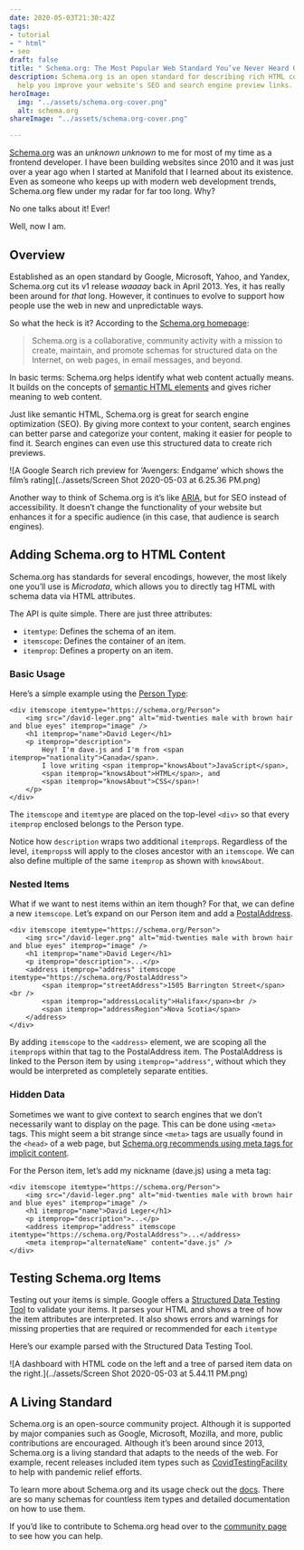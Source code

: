 ```yaml
---
date: 2020-05-03T21:30:42Z
tags:
- tutorial
- " html"
- seo
draft: false
title: " Schema.org: The Most Popular Web Standard You’ve Never Heard Of \U0001F92B"
description: Schema.org is an open standard for describing rich HTML content. It can
  help you improve your website's SEO and search engine preview links.
heroImage:
  img: "../assets/schema.org-cover.png"
  alt: schema.org
shareImage: "../assets/schema.org-cover.png"

---
```

[Schema.org](https://schema.org) was an _unknown unknown_ to me for most of my time as a frontend developer. I have been building websites since 2010 and it was just over a year ago when I started at Manifold that I learned about its existence. Even as someone who keeps up with modern web development trends, Schema.org flew under my radar for far too long.  Why?

No one talks about it! Ever!

Well, now I am. 

## Overview

Established as an open standard by Google, Microsoft, Yahoo, and Yandex, Schema.org cut its v1 release _waaaay_ back in April 2013. Yes, it has really been around for _that_ long. However, it continues to evolve to support how people use the web in new and unpredictable ways.

So what the heck is it? According to the [Schema.org homepage](https://schema.org):

> Schema.org is a collaborative, community activity with a mission to create, maintain, and promote schemas for structured data on the Internet, on web pages, in email messages, and beyond.

In basic terms: Schema.org helps identify what web content actually means. It builds on the concepts of [semantic HTML elements](https://developer.mozilla.org/en-US/docs/Glossary/Semantics#Semantics_in_HTML "MDN - Semantics in HTML") and gives richer meaning to web content. 

Just like semantic HTML, Schema.org is great for search engine optimization (SEO). By giving more context to your content, search engines can better parse and categorize your content, making it easier for people to find it. Search engines can even use this structured data to create rich previews.

![A Google Search rich preview for ‘Avengers: Endgame’ which shows the film’s rating](../assets/Screen Shot 2020-05-03 at 6.25.36 PM.png)

Another way to think of Schema.org is it’s like [ARIA](https://developer.mozilla.org/en-US/docs/Web/Accessibility/ARIA "MDN - Web Accessibility, ARIA"), but for SEO instead of accessibility. It doesn’t change the functionality of your website but enhances it for a specific audience (in this case, that audience is search engines).

## Adding Schema.org to HTML Content

Schema.org has standards for several encodings, however, the most likely one you’ll use is _Microdata_, which allows you to directly tag HTML with schema data via HTML attributes.

The API is quite simple. There are just three attributes:

* `itemtype`: Defines the schema of an item.
* `itemscope`: Defines the container of an item.
* `itemprop`: Defines a property on an item.

### Basic Usage

Here’s a simple example using the [Person Type](https://schema.org/Person "Schema.org - Person Type"):

    <div itemscope itemtype="https://schema.org/Person">
    	<img src="/david-leger.png" alt="mid-twenties male with brown hair and blue eyes" itemprop="image" />
    	<h1 itemprop="name">David Leger</h1>
    	<p itemprop="description">
    		Hey! I'm dave.js and I'm from <span itemprop="nationality">Canada</span>. 
    		I love writing <span itemprop="knowsAbout">JavaScript</span>, 
            <span itemprop="knowsAbout">HTML</span>, and 
            <span itemprop="knowsAbout">CSS</span>!
    	</p>
    </div>

The `itemscope` and `itemtype` are placed on the top-level `<div>` so that every `itemprop` enclosed belongs to the Person type.

Notice how `description` wraps two additional `itemprop`s. Regardless of the level, `itemprops`s will apply to the closes ancestor with an `itemscope`. We can also define multiple of the same `itemprop` as shown with `knowsAbout`. 

### Nested Items

What if we want to nest items within an item though? For that, we can define a new `itemscope`. Let’s expand on our Person item and add a [PostalAddress](https://schema.org/PostalAddress "Schema.org - PostalAddress Type").

    <div itemscope itemtype="https://schema.org/Person">
    	<img src="/david-leger.png" alt="mid-twenties male with brown hair and blue eyes" itemprop="image" />
    	<h1 itemprop="name">David Leger</h1>
    	<p itemprop="description">...</p>
    	<address itemprop="address" itemscope itemtype="https://schema.org/PostalAddress">
    		<span itemprop="streetAddress">1505 Barrington Street</span><br />
    		<span itemprop="addressLocality">Halifax</span><br />
    		<span itemprop="addressRegion">Nova Scotia</span>
    	</address>
    </div>

By adding `itemscope` to the `<address>` element, we are scoping all the `itemprop`s within that tag to the PostalAddress item. The PostalAddress is linked to the Person item by using `itemprop="address"`, without which they would be interpreted as completely separate entities.

### Hidden Data

Sometimes we want to give context to search engines that we don’t necessarily want to display on the page. This can be done using `<meta>` tags. This might seem a bit strange since `<meta>` tags are usually found in the `<head>` of a web page, but [Schema.org recommends using meta tags for implicit content](https://schema.org/docs/gs.html#advanced_missing "Schema.org - Getting started: missing content").

For the Person item, let’s add my nickname (dave.js) using a meta tag:

    <div itemscope itemtype="https://schema.org/Person">
    	<img src="/david-leger.png" alt="mid-twenties male with brown hair and blue eyes" itemprop="image" />
    	<h1 itemprop="name">David Leger</h1>
    	<p itemprop="description">...</p>
    	<address itemprop="address" itemscope itemtype="https://schema.org/PostalAddress">...</address>
    	<meta itemprop="alternateName" content="dave.js" />
    </div>

## Testing Schema.org Items

Testing out your items is simple. Google offers a [Structured Data Testing Tool](https://search.google.com/structured-data/testing-tool) to validate your items. It parses your HTML and shows a tree of how the item attributes are interpreted. It also shows errors and warnings for missing properties that are required or recommended for each `itemtype`

Here’s our example parsed with the Structured Data Testing Tool.

![A dashboard with HTML code on the left and a tree of parsed item data on the right.](../assets/Screen Shot 2020-05-03 at 5.44.11 PM.png)

## A Living Standard

Schema.org is an open-source community project. Although it is supported by major companies such as Google, Microsoft, Mozilla, and more, public contributions are encouraged. Although it’s been around since 2013, Schema.org is a living standard that adapts to the needs of the web. For example, recent releases included item types such as [CovidTestingFacility](https://schema.org/CovidTestingFacility "Schema.org - CovidTestingFacility Type") to help with pandemic relief efforts.

To learn more about Schema.org and its usage check out the [docs](https://schema.org/docs/documents.html "Schema.org - Documentation"). There are so many schemas for countless item types and detailed documentation on how to use them.

If you’d like to contribute to Schema.org head over to the [community page](https://www.w3.org/community/schemaorg/ "Schema.org Community Group") to see how you can help.